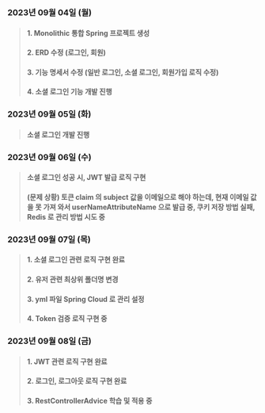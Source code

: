 ### 2023년 09월 04일 (월)

> #### 1. Monolithic 통합 Spring 프로젝트 생성
>
> #### 2. ERD 수정 (로그인, 회원)
>
> #### 3. 기능 명세서 수정 (일반 로그인, 소셜 로그인, 회원가입 로직 수정)
>
> #### 4. 소셜 로그인 기능 개발 진행

### 2023년 09월 05일 (화)

> #### 소셜 로그인 개발 진행

### 2023년 09월 06일 (수)

> #### 소셜 로그인 성공 시, JWT 발급 로직 구현
>
> #### (문제 상황) 토큰 claim 의 subject 값을 이메일으로 해야 하는데, 현재 이메일 값을 못 가져 와서 userNameAttributeName 으로 발급 중, 쿠키 저장 방법 실패, Redis 로 관리 방법 시도 중

### 2023년 09월 07일 (목)

> #### 1. 소셜 로그인 관련 로직 구현 완료
>
> #### 2. 유저 관련 최상위 폴더명 변경
>
> #### 3. yml 파일 Spring Cloud 로 관리 설정
>
> #### 4. Token 검증 로직 구현 중

### 2023년 09월 08일 (금)

> #### 1. JWT 관련 로직 구현 완료
>
> #### 2. 로그인, 로그아웃 로직 구현 완료
>
> #### 3. RestControllerAdvice 학습 및 적용 중
